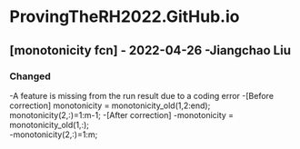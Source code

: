 # ProvingTheRH2022.GitHub.io







## [monotonicity fcn] - 2022-04-26 -Jiangchao Liu
### Changed
-A feature is missing from the run result due to a coding error
-[Before correction] monotonicity = monotonicity_old(1,2:end);  monotonicity(2,:)=1:m-1;
-[After correction]
-monotonicity = monotonicity_old(1,:);  
-monotonicity(2,:)=1:m;
